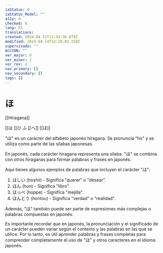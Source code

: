 ```yaml
---
iaStatus: 0
iaStatus_Model: ""
a11y: 0
checked: 0
lang: ES
translations: 
created: 2024-04-11T11:54:36.079Z
modified: 2024-04-14T14:29:03.159Z
supervisado: ""
ACCION: ""
ver_major: 0
ver_minor: 2
ver_rev: 2
nav_primary: []
nav_secondary: []
tags: []
---
```

# ほ

[[Hiragana]]

[[は ]]ひ ふ [[へ]] [[ほ]] 

"ほ" es un carácter del alfabeto japonés hiragana. Se pronuncia "ho" y se utiliza como parte de las sílabas japonesas.

En japonés, cada carácter hiragana representa una sílaba. "ほ" se combina con otros hiraganas para formar palabras y frases en japonés.

Aquí tienes algunos ejemplos de palabras que incluyen el carácter "ほ":

1. ほしい (hoshii) - Significa "querer" o "desear".
2. ほん (hon) - Significa "libro".
3. ほっぺ (hoppe) - Significa "mejilla".
4. ほんとう (hontou) - Significa "verdad" o "realidad".

Además, "ほ" también puede ser parte de expresiones más complejas o palabras compuestas en japonés.

Es importante recordar que en japonés, la pronunciación y el significado de un carácter pueden variar según el contexto y las palabras en las que se utilice. Por lo tanto, es útil aprender palabras y frases completas para comprender completamente el uso de "ほ" y otros caracteres en el idioma japonés.